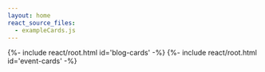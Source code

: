 ```yaml
---
layout: home
react_source_files:
  - exampleCards.js
---
```


<div class="not-prose">
  {%- include react/root.html id='blog-cards' -%}
  {%- include react/root.html id='event-cards' -%}
</div>
